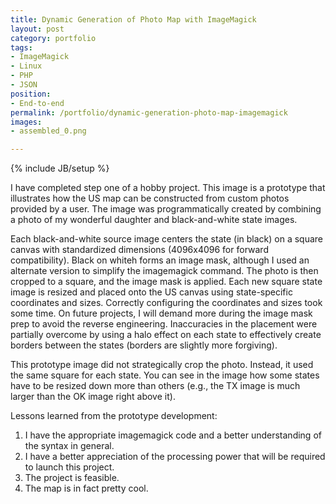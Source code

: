 ```yaml
---
title: Dynamic Generation of Photo Map with ImageMagick
layout: post
category: portfolio
tags:
- ImageMagick
- Linux
- PHP
- JSON
position:
- End-to-end
permalink: /portfolio/dynamic-generation-photo-map-imagemagick
images:
- assembled_0.png

---
```

{% include JB/setup %}
<div id="node-218" class="node node-portfolio node-promoted">
  <div class="content clearfix">
    <div class="field field-name-body field-type-text-with-summary field-label-hidden"><div class="field-items"><div class="field-item even"><p>I have completed step one of a hobby project. This image is a prototype that illustrates how the US map can be constructed from custom photos provided by a user. The image was programmatically created by combining a photo of my wonderful daughter and black-and-white state images.</p>
<p>Each black-and-white source image centers the state (in black) on a square canvas with standardized dimensions (4096x4096 for forward compatibility). Black on whiteh forms an image mask, although I used an alternate version to simplify the imagemagick command. The photo is then cropped to a square, and the image mask is applied. Each new square state image is resized and placed onto the US canvas using state-specific coordinates and sizes. Correctly configuring the coordinates and sizes took some time. On future projects, I will demand more during the image mask prep to avoid the reverse engineering. Inaccuracies in the placement were partially overcome by using a halo effect on each state to effectively create borders between the states (borders are slightly more forgiving).</p>
<p>This prototype image did not strategically crop the photo. Instead, it used the same square for each state. You can see in the image how some states have to be resized down more than others (e.g., the TX image is much larger than the OK image right above it).</p>
<p>Lessons learned from the prototype development:</p>
<ol><li>
		I have the appropriate imagemagick code and a better understanding of the syntax in general.</li>
	<li>
		I have a better appreciation of the processing power that will be required to launch this project.</li>
	<li>
		The project is feasible.</li>
	<li>
		The map is in fact pretty cool.</li>
</ol></div></div></div>  </div>
</div>
